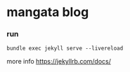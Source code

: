 # mangata blog


### run

```
bundle exec jekyll serve --livereload
```

more info https://jekyllrb.com/docs/
